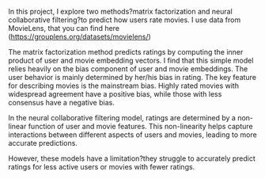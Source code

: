  In this project, I explore two methods?matrix factorization and neural collaborative filtering?to predict how users rate movies. I use data from MovieLens, that you can find here (https://grouplens.org/datasets/movielens/)

The matrix factorization method predicts ratings by computing the inner product of user and movie embedding vectors. I find that this simple model relies heavily on the bias component of user and movie embeddings. The user behavior is mainly determined by her/his bias in rating. The key feature for describing movies is the mainstream bias. Highly rated movies with widespread agreement have a positive bias, while those with less consensus have a negative bias.

In the neural collaborative filtering model, ratings are determined by a non-linear function of user and movie features. This non-linearity helps capture interactions between different aspects of users and movies, leading to more accurate predictions.

However, these models have a limitation?they struggle to accurately predict ratings for less active users or movies with fewer ratings.


